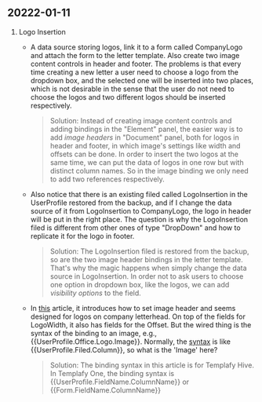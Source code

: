 ## 20222-01-11

1.  Logo Insertion
    
    - A data source storing logos, link it to a form called CompanyLogo and attach the form to the letter template. Also create two image content controls in header and footer. The problems is that every time creating a new letter a user need to choose a logo from the dropdown box, and the selected one will be inserted into two places, which is not desirable in the sense that the user do not need to choose the logos and two different logos should be inserted respectively.
     
        >Solution: Instead of creating image content controls and adding bindings in the "Element" panel, the easier way is to add *image headers* in "Document" panel, both for logos in header and footer, in which image's settings like width and offsets can be done. In order to insert the two logos at the same time, we can put the data of logos in one row but with distinct column names. So in the image binding we only need to add two references respectively.

    - Also notice that there is an existing filed called LogoInsertion in the UserProfile restored from the backup, and if I change the data source of it from LogoInsertion to CompanyLogo, the logo in header will be put in the right place. The question is why the LogoInsertion filed is different from other ones of type "DropDown" and how to replicate it for the logo in footer.
        
        >Solution: The LogoInsertion filed is restored from the backup, so are the two image header bindings in the letter template. That's why the magic happens when simply change the data source in LogoInsertion. In order not to ask users to choose one option in dropdown box, like the logos, we can add *visibility options* to the field.

    - In [this](https://support.templafy.com/hc/en-us/articles/360014290258-How-to-set-Image-Header-) article, it introduces how to set image header and seems designed for logos on company letterhead. On top of the fields for LogoWidth, it also has fields for the Offset. But the wired thing is the syntax of the binding to an image, e.g., {{UserProfile.Office.Logo.Image}}. Normally, the [syntax](https://support.templafy.com/hc/en-us/articles/360014191417-Image-Binding) is like {{UserProfile.Filed.Column}}, so what is the 'Image' here?

        >Solution: The binding syntax in this article is for Templafy Hive. In Templafy One, the binding syntax is {{UserProfile.FieldName.ColumnName}} or {{Form.FieldName.ColumnName}}
    
    